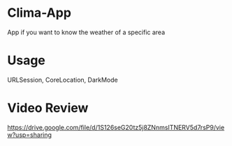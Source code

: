 # Clima-App
App if you want to know the weather of a specific area

# Usage
URLSession, CoreLocation, DarkMode

# Video Review 
https://drive.google.com/file/d/1S126seG20tz5j8ZNnmsITNERV5d7rsP9/view?usp=sharing

